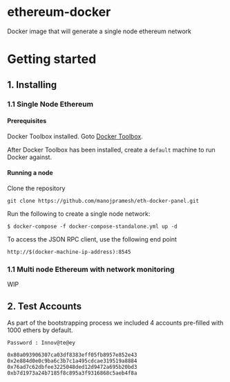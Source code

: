 # ethereum-docker
Docker image that will generate a single node ethereum network

# Getting started

## 1. Installing

### 1.1 Single Node Ethereum

#### Prerequisites

Docker Toolbox installed. Goto [Docker Toolbox](https://www.docker.com/products/docker-toolbox). 

After Docker Toolbox has been installed, create a ```default``` machine to run Docker against.

#### Running a node

Clone the repository

```
git clone https://github.com/manojpramesh/eth-docker-panel.git
```

Run the following to create a single node network:

```
$ docker-compose -f docker-compose-standalone.yml up -d
```

To access the JSON RPC client, use the following end point

```
http://$(docker-machine-ip-address):8545
```

### 1.1 Multi node Ethereum with network monitoring

WIP


## 2. Test Accounts 

As part of the bootstrapping process we included 4 accounts pre-filled with 1000 ethers by default.

```
Password : Innov@te@ey
```

```
0x80a093906307ca03df8383eff05fb8957e852e43
0x2e884d0e0c9ba6c3b7c1a495cdcae319519a8884
0x76ad7c62dbfee3225048ded12d9472a695b20bd3
0xb7d1973a24b7185f8c895a3f9316868c5aeb4f8a
```
